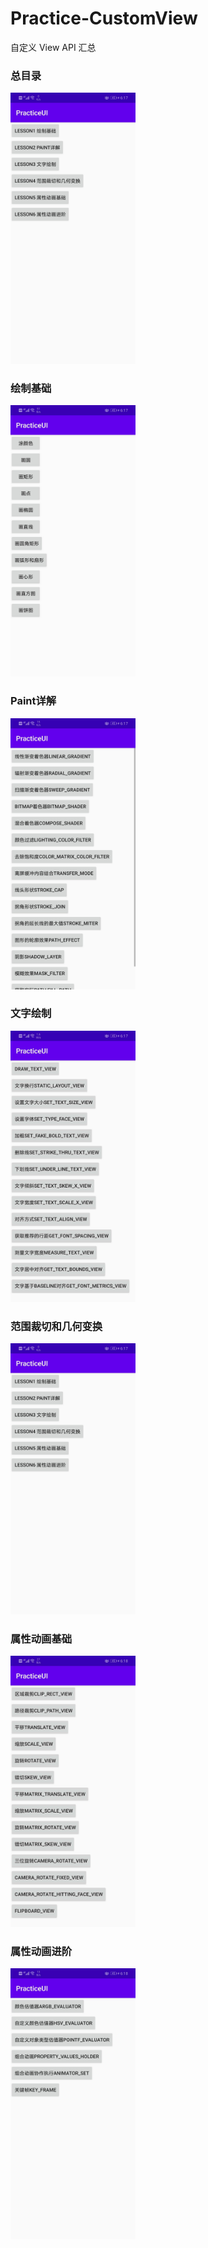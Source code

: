 # Practice-CustomView
自定义 View API 汇总

### 总目录
<img src="https://github.com/Geekholt/Practice-CustomView/blob/master/image/%E6%80%BB%E7%9B%AE%E5%BD%95.jpeg" alt="总目录" width="200;" />

### 绘制基础
<img src="https://github.com/Geekholt/Practice-CustomView/blob/master/image/lesson1%20%E7%BB%98%E5%88%B6%E5%9F%BA%E7%A1%80.jpeg" alt="lesson1 绘制基础" width="200;" />

### Paint详解
<img src="https://github.com/Geekholt/Practice-CustomView/blob/master/image/lesson2%20Paint%E8%AF%A6%E8%A7%A3.jpeg" alt="lesson2 Paint详解" width="200;" />

### 文字绘制
<img src="https://github.com/Geekholt/Practice-CustomView/blob/master/image/lesson3%20%E6%96%87%E5%AD%97%E7%BB%98%E5%88%B6.jpeg" alt="lesson3 文字绘制" width="200;" />

### 范围裁切和几何变换
<img src="https://github.com/Geekholt/Practice-CustomView/blob/master/image/%E6%80%BB%E7%9B%AE%E5%BD%95.jpeg" alt="lesson4 范围裁切和几何变换" width="200;" />

### 属性动画基础
<img src="https://github.com/Geekholt/Practice-CustomView/blob/master/image/lesson4%20%E8%8C%83%E5%9B%B4%E8%A3%81%E5%88%87%E5%92%8C%E5%87%A0%E4%BD%95%E5%8F%98%E6%8D%A2.jpeg" alt="lesson5 属性动画基础" width="200;" />

### 属性动画进阶
<img src="https://github.com/Geekholt/Practice-CustomView/blob/master/image/lesson6%20%E5%B1%9E%E6%80%A7%E5%8A%A8%E7%94%BB%E8%BF%9B%E9%98%B6.jpeg" alt="lesson6 属性动画进阶" width="200;" />

